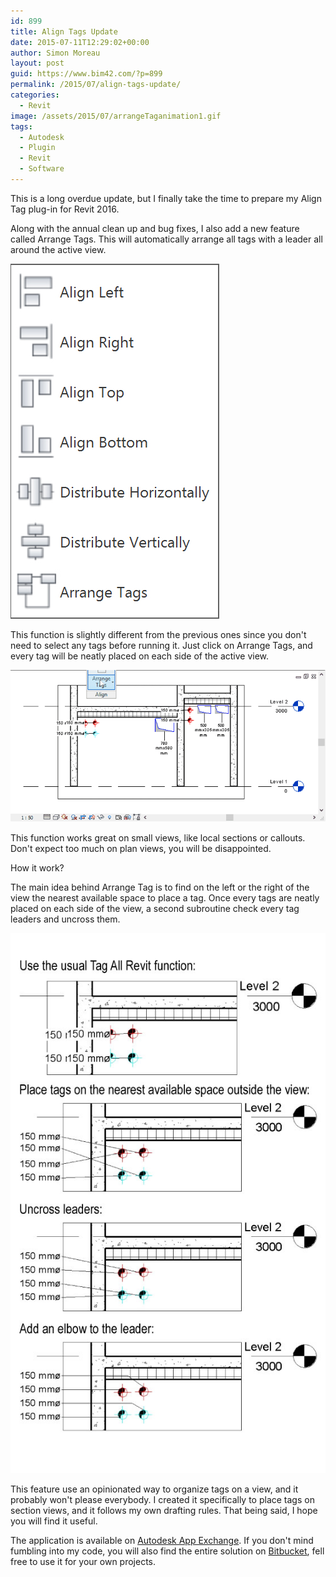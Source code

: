 ```yaml
---
id: 899
title: Align Tags Update
date: 2015-07-11T12:29:02+00:00
author: Simon Moreau
layout: post
guid: https://www.bim42.com/?p=899
permalink: /2015/07/align-tags-update/
categories:
  - Revit
image: /assets/2015/07/arrangeTaganimation1.gif
tags:
  - Autodesk
  - Plugin
  - Revit
  - Software
---
```

This is a long overdue update, but I finally take the time to prepare my Align Tag plug-in for Revit 2016.

Along with the annual clean up and bug fixes, I also add a new feature called Arrange Tags. This will automatically arrange all tags with a leader all around the active view.

![Buttons](/assets/2015/07/Buttons.jpg)

This function is slightly different from the previous ones since you don't need to select any tags before running it. Just click on Arrange Tags, and every tag will be neatly placed on each side of the active view.

![arrangeTaganimation1](/assets/2015/07/arrangeTaganimation1.gif)

This function works great on small views, like local sections or callouts. Don't expect too much on plan views, you will be disappointed.

How it work?

The main idea behind Arrange Tag is to find on the left or the right of the view the nearest available space to place a tag. Once every tags are neatly placed on each side of the view, a second subroutine check every tag leaders and uncross them.

![process1](/assets/2015/07/process1.jpg)

This feature use an opinionated way to organize tags on a view, and it probably won't please everybody. I created it specifically to place tags on section views, and it follows my own drafting rules. That being said, I hope you will find it useful.

The application is available on [Autodesk App Exchange](https://apps.exchange.autodesk.com/RVT/en/Detail/Index?id=appstore.exchange.autodesk.com%3aalign_windows32and64%3aen). If you don't mind fumbling into my code, you will also find the entire solution on [Bitbucket](https://bitbucket.org/simonmoreau/align-tag), fell free to use it for your own projects.